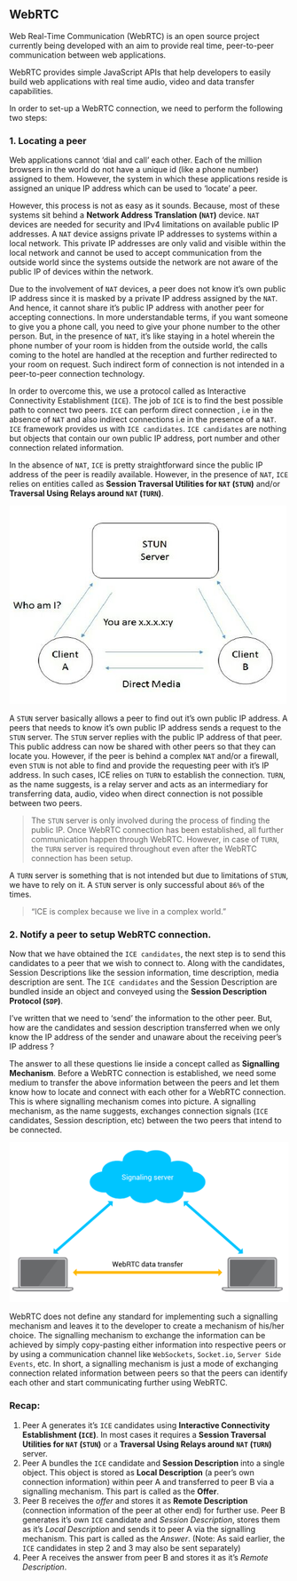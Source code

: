 ## WebRTC
Web Real-Time Communication (WebRTC) is an open source project currently being developed with an aim to provide real time, peer-to-peer communication between web applications.

WebRTC provides simple JavaScript APIs that help developers to easily build web applications with real time audio, video and data transfer capabilities.

In order to set-up a WebRTC connection, we need to perform the following two steps:

### 1. Locating a peer
Web applications cannot ‘dial and call’ each other. Each of the million browsers in the world do not have a unique id (like a phone number) assigned to them. However, the system in which these applications reside is assigned an unique IP address which can be used to ‘locate’ a peer.

However, this process is not as easy as it sounds. Because, most of these systems sit behind a __Network Address Translation (`NAT`)__ device. `NAT` devices are needed for security and IPv4 limitations on available public IP addresses. A `NAT` device assigns private IP addresses to systems within a local network. This private IP addresses are only valid and visible within the local network and cannot be used to accept communication from the outside world since the systems outside the network are not aware of the public IP of devices within the network.

Due to the involvement of `NAT` devices, a peer does not know it’s own public IP address since it is masked by a private IP address assigned by the `NAT`. And hence, it cannot share it’s public IP address with another peer for accepting connections. In more understandable terms, if you want someone to give you a phone call, you need to give your phone number to the other person. But, in the presence of `NAT`, it’s like staying in a hotel wherein the phone number of your room is hidden from the outside world, the calls coming to the hotel are handled at the reception and further redirected to your room on request. Such indirect form of connection is not intended in a peer-to-peer connection technology.

In order to overcome this, we use a protocol called as Interactive Connectivity Establishment (`ICE`). The job of `ICE` is to find the best possible path to connect two peers. `ICE` can perform direct connection , i.e in the absence of `NAT` and also indirect connections i.e in the presence of a `NAT`. `ICE` framework provides us with `ICE candidates`. `ICE candidates` are nothing but objects that contain our own public IP address, port number and other connection related information.

In the absence of `NAT`, `ICE` is pretty straightforward since the public IP address of the peer is readily available. However, in the presence of `NAT`, `ICE` relies on entities called as __Session Traversal Utilities for `NAT` (`STUN`)__ and/or __Traversal Using Relays around `NAT` (`TURN`)__.

![stun](./images/stun.png)

A `STUN` server basically allows a peer to find out it’s own public IP address. A peers that needs to know it’s own public IP address sends a request to the `STUN` server. The `STUN` server replies with the public IP address of that peer. This public address can now be shared with other peers so that they can locate you. However, if the peer is behind a complex `NAT` and/or a firewall, even `STUN` is not able to find and provide the requesting peer with it’s IP address. In such cases, ICE relies on `TURN` to establish the connection. `TURN`, as the name suggests, is a relay server and acts as an intermediary for transferring data, audio, video when direct connection is not possible between two peers.

> The `STUN` server is only involved during the process of finding the public IP. Once WebRTC connection has been established, all further communication happen through WebRTC. However, in case of `TURN`, the `TURN` server is required throughout even after the WebRTC connection has been setup.

A `TURN` server is something that is not intended but due to limitations of `STUN`, we have to rely on it. A `STUN` server is only successful about `86%` of the times.

> “ICE is complex because we live in a complex world.”

### 2. Notify a peer to setup WebRTC connection.
Now that we have obtained the `ICE candidates`, the next step is to send this candidates to a peer that we wish to connect to. Along with the candidates, Session Descriptions like the session information, time description, media description are sent. The `ICE candidates` and the Session Description are bundled inside an object and conveyed using the __Session Description Protocol (`SDP`)__.

I’ve written that we need to ‘send’ the information to the other peer. But, how are the candidates and session description transferred when we only know the IP address of the sender and unaware about the receiving peer’s IP address ?

The answer to all these questions lie inside a concept called as __Signalling Mechanism__. Before a WebRTC connection is established, we need some medium to transfer the above information between the peers and let them know how to locate and connect with each other for a WebRTC connection. This is where signalling mechanism comes into picture. A signalling mechanism, as the name suggests, exchanges connection signals (`ICE` candidates, Session description, etc) between the two peers that intend to be connected.

![signaling-server](./images/signaling-server.png)

WebRTC does not define any standard for implementing such a signalling mechanism and leaves it to the developer to create a mechanism of his/her choice. The signalling mechanism to exchange the information can be achieved by simply copy-pasting either information into respective peers or by using a communication channel like `WebSockets`, `Socket.io`, `Server Side Events`, etc. In short, a signalling mechanism is just a mode of exchanging connection related information between peers so that the peers can identify each other and start communicating further using WebRTC.

### Recap:
1. Peer A generates it’s `ICE` candidates using __Interactive Connectivity Establishment (`ICE`)__. In most cases it requires a __Session Traversal Utilities for `NAT` (`STUN`)__ or a __Traversal Using Relays around `NAT` (`TURN`)__ server.
2. Peer A bundles the `ICE` candidate and __Session Description__ into a single object. This object is stored as __Local Description__ (a peer’s own connection information) within peer A and transferred to peer B via a signalling mechanism. This part is called as the __Offer__.
3. Peer B receives the _offer_ and stores it as __Remote Description__ (connection information of the peer at other end) for further use. Peer B generates it’s own `ICE` candidate and _Session Description_, stores them as it’s _Local Description_ and sends it to peer A via the signalling mechanism. This part is called as the _Answer_. (Note: As said earlier, the `ICE` candidates in step 2 and 3 may also be sent separately)
4. Peer A receives the answer from peer B and stores it as it’s _Remote Description_.







